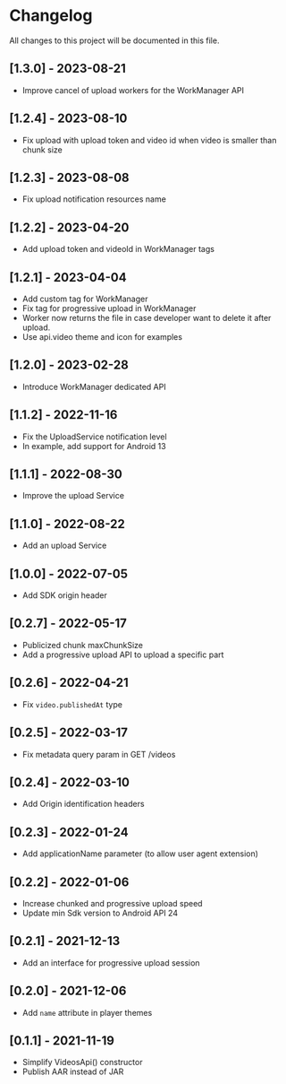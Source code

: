 # Changelog
All changes to this project will be documented in this file.

## [1.3.0] - 2023-08-21
- Improve cancel of upload workers for the WorkManager API

## [1.2.4] - 2023-08-10
- Fix upload with upload token and video id when video is smaller than chunk size

## [1.2.3] - 2023-08-08
- Fix upload notification resources name

## [1.2.2] - 2023-04-20
- Add upload token and videoId in WorkManager tags

## [1.2.1] - 2023-04-04
- Add custom tag for WorkManager
- Fix tag for progressive upload in WorkManager
- Worker now returns the file in case developer want to delete it after upload.
- Use api.video theme and icon for examples

## [1.2.0] - 2023-02-28
- Introduce WorkManager dedicated API

## [1.1.2] - 2022-11-16
- Fix the UploadService notification level
- In example, add support for Android 13

## [1.1.1] - 2022-08-30
- Improve the upload Service

## [1.1.0] - 2022-08-22
- Add an upload Service

## [1.0.0] - 2022-07-05
- Add SDK origin header

## [0.2.7] - 2022-05-17
- Publicized chunk maxChunkSize
- Add a progressive upload API to upload a specific part

## [0.2.6] - 2022-04-21
- Fix `video.publishedAt` type

## [0.2.5] - 2022-03-17
- Fix metadata query param in GET /videos

## [0.2.4] - 2022-03-10
- Add Origin identification headers

## [0.2.3] - 2022-01-24
- Add applicationName parameter (to allow user agent extension)

## [0.2.2] - 2022-01-06
- Increase chunked and progressive upload speed
- Update min Sdk version to Android API 24

## [0.2.1] - 2021-12-13
- Add an interface for progressive upload session

## [0.2.0] - 2021-12-06
- Add `name` attribute in player themes

## [0.1.1] - 2021-11-19
- Simplify VideosApi() constructor
- Publish AAR instead of JAR
